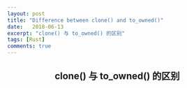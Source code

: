 ```yaml
---
layout: post
title: "Difference between clone() and to_owned()"
date:   2018-06-13
excerpt: "clone() 与 to_owned() 的区别"
tags: [Rust]
comments: true
---
```


<center><h2>clone() 与 to_owned() 的区别</h2></center>

<!--more-->


